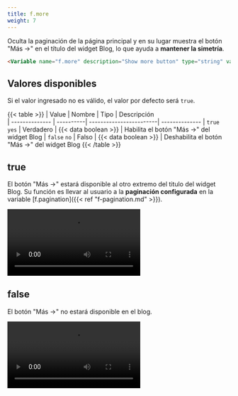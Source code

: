 ```yaml
---
title: f.more
weight: 7
---
```


Oculta la paginación de la página principal y en su lugar muestra el botón "Más →" en el título del widget Blog, lo que ayuda a **mantener la simetría**.

```html
<Variable name="f.more" description="Show more button" type="string" value="true"/>
```

## Valores disponibles

Si el valor ingresado no es válido, el valor por defecto será `true`.

{{< table >}}
| Value          | Nombre    | Tipo                    | Descripción   
| -------------- | ----------| ------------------------| --------------
| `true` `yes`   | Verdadero | {{< data boolean >}}    | Habilita el botón "Más →" del widget Blog
| `false` `no`   | Falso     | {{< data boolean >}}    | Deshabilita el botón "Más →" del widget Blog
{{< /table >}}


## true

El botón "Más →" estará disponible al otro extremo del titulo del widget Blog. Su función es llevar al usuario a la **paginación configurada** en la variable [f.pagination]({{< ref "f-pagination.md" >}}).

<video controls="">
  <source src="/videos/f-more-true.mp4" type="video/mp4">
</video>


## false

El botón "Más →" no estará disponible en el blog.

<video controls="">
  <source src="/videos/f-more-false.mp4" type="video/mp4">
</video>
